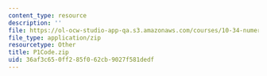 ```yaml
---
content_type: resource
description: ''
file: https://ol-ocw-studio-app-qa.s3.amazonaws.com/courses/10-34-numerical-methods-applied-to-chemical-engineering-fall-2015/36af3c650ff285f062cb9027f581dedf_P1Code.zip
file_type: application/zip
resourcetype: Other
title: P1Code.zip
uid: 36af3c65-0ff2-85f0-62cb-9027f581dedf
---
```

